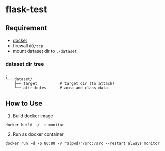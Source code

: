 # flask-test

## Requirement

- [docker](https://docs.docker.com/install/linux/docker-ce/ubuntu/)
- firewall `80/tcp`
- mount dataset dir to `./dataset`

### dataset dir tree

```
.
└── dataset/
    ├── target          # target dir (to attach)
    └── attributes      # area and class data
```

## How to Use

1. Build docker image

```
docker build ./ -t monitor
```

2. Run as docker container

```
docker run -d -p 80:80 -v "$(pwd)"/src:/src --restart always monitor
```
